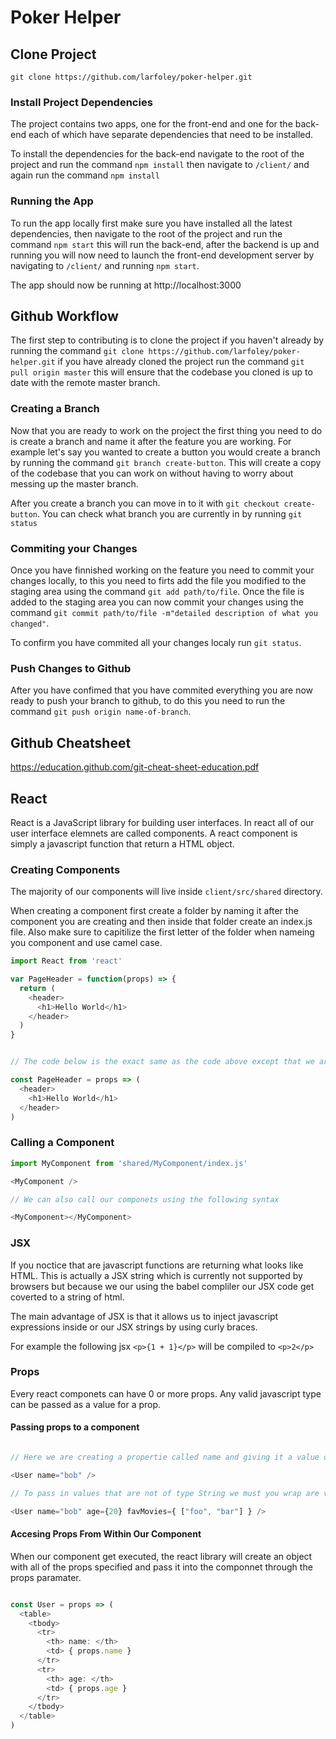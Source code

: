 # Poker Helper



## Clone Project
`git clone https://github.com/larfoley/poker-helper.git`

### Install Project Dependencies

The project contains two apps, one for the front-end and one for the back-end each of which have separate dependencies that need to be installed.

To install the dependencies for the back-end navigate to the root of the project and run the command `npm install` then navigate to `/client/` and again run the command `npm install`

### Running the App

To run the app locally first make sure you have installed all the latest dependencies, then navigate to the root of the project and run the command `npm start` this will run the back-end, after the backend is up and running you will now need to launch the front-end development server by navigating to `/client/` and running `npm start`.

The app should now be running at http://localhost:3000

## Github Workflow

The first step to contributing is to clone the project if you haven't already by running the command `git clone https://github.com/larfoley/poker-helper.git` if you have already cloned the project run the command `git pull origin master` this will ensure that the codebase you cloned is up to date with the remote master branch.

### Creating a Branch
Now that you are ready to work on the project the first thing you need to do is create a branch and name it after the feature you are working. For example let's say you wanted to create a button you would create a branch by running the command `git branch create-button`. This will create a copy of the codebase that you can work on without having to worry about messing up the master branch.  

After you create a branch you can move in to it with `git checkout create-button`. You can check what branch you are currently in by running `git status`

### Commiting your Changes
Once you have finnished working on the feature you need to commit your changes locally, to this you need to firts add the file you modified to the staging area using the command `git add path/to/file`. Once the file is added to the staging area you can now commit your changes using the command `git commit path/to/file -m"detailed description of what you changed"`.

To confirm you have commited all your changes localy run `git status`.

### Push Changes to Github
After you have confimed that you have commited everything you are now ready to push your branch to github, to do this you need to run the command `git push origin name-of-branch`.

## Github Cheatsheet
https://education.github.com/git-cheat-sheet-education.pdf

## React

React is a JavaScript library for building user interfaces. In react all of our user interface elemnets are called components. A react component is simply a javascript function that return a HTML object. 

### Creating Components

The majority of our components will live inside `client/src/shared` directory.

When creating a component first create a folder by naming it after the component you are creating and then inside that folder create an index.js file. Also make sure to capitilize the first letter of the folder when nameing you component and use camel case.

```javascript
import React from 'react'

var PageHeader = function(props) => {
  return (
    <header>
      <h1>Hello World</h1>
    </header>
  )
}


// The code below is the exact same as the code above except that we are using some of the features of the latest version of JavaScript (ES6).

const PageHeader = props => (
  <header>
    <h1>Hello World</h1>
  </header>
)

```

### Calling a Component

```javascript
import MyComponent from 'shared/MyComponent/index.js'

<MyComponent />

// We can also call our componets using the following syntax

<MyComponent></MyComponent>

```

### JSX

If you noctice that are javascript functions are returning what looks like HTML. This is actually a JSX string which is currently not supported by browsers but because we our using the babel compliler our JSX code get coverted to a string of html.

The main advantage of JSX is that it allows us to inject javascript expressions inside or our JSX strings by using curly braces.


For example the following jsx `<p>{1 + 1}</p>` will be compiled to `<p>2</p>`

### Props

Every react componets can have 0 or more props. Any valid javascript type can be passed as a value for a prop.

#### Passing props to a component

```javascript

// Here we are creating a propertie called name and giving it a value of bob which is of type String

<User name="bob" />

// To pass in values that are not of type String we must you wrap are value in curly braces like so

<User name="bob" age={20} favMovies={ ["foo", "bar"] } />

```

#### Accesing Props From Within Our Component

When our component get executed, the react library will create an object with all of the props specified and pass it into the componnet through the props paramater.

```javascript

const User = props => (
  <table>
    <tbody>
      <tr>
        <th> name: </th>
        <td> { props.name }
      </tr>
      <tr>
        <th> age: </th>
        <td> { props.age }
      </tr>
    </tbody>
  </table>
)

```







